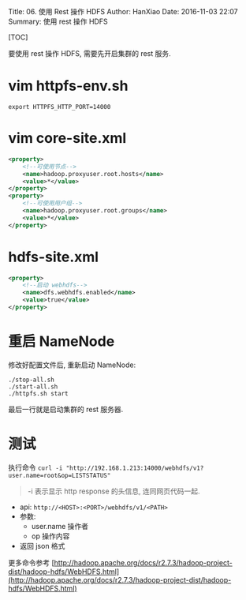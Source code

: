 Title: 06. 使用 Rest 操作 HDFS
Author: HanXiao
Date: 2016-11-03 22:07
Summary: 使用 rest 操作 HDFS

[TOC]

要使用 rest 操作 HDFS, 需要先开启集群的 rest 服务.

# vim httpfs-env.sh
```shell
export HTTPFS_HTTP_PORT=14000
```

# vim core-site.xml
```xml
<property>
    <!--可使用节点-->
    <name>hadoop.proxyuser.root.hosts</name>
    <value>*</value>
</property>
<property>
    <!--可使用用户组-->
    <name>hadoop.proxyuser.root.groups</name>
    <value>*</value>
</property>
```

# hdfs-site.xml
```xml
<property>
    <!--启动 webhdfs-->
    <name>dfs.webhdfs.enabled</name>
    <value>true</value>
</property>
```

# 重启 NameNode
修改好配置文件后, 重新启动 NameNode:

```
./stop-all.sh
./start-all.sh
./httpfs.sh start
```

最后一行就是启动集群的 rest 服务器.

# 测试
执行命令 `curl -i "http://192.168.1.213:14000/webhdfs/v1?user.name=root&op=LISTSTATUS"`

> \-i 表示显示 http response 的头信息, 连同网页代码一起.

- api: `http://<HOST>:<PORT>/webhdfs/v1/<PATH>`
- 参数:
    + user.name 操作者
    + op 操作内容
- 返回 json 格式

更多命令参考 [http://hadoop.apache.org/docs/r2.7.3/hadoop-project-dist/hadoop-hdfs/WebHDFS.html](http://hadoop.apache.org/docs/r2.7.3/hadoop-project-dist/hadoop-hdfs/WebHDFS.html)
